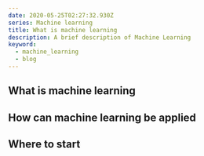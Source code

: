 ```yaml
---
date: 2020-05-25T02:27:32.930Z
series: Machine learning
title: What is machine learning
description: A brief description of Machine Learning
keyword:
  - machine_learning
  - blog
---
```

## What is machine learning

## How can machine learning be applied

## Where to start